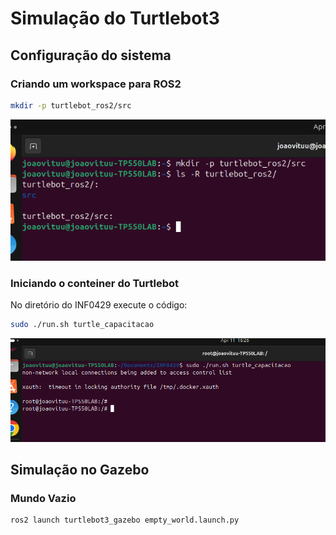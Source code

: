 # Simulação do Turtlebot3

## Configuração do sistema 

### Criando um workspace para ROS2
```bash
mkdir -p turtlebot_ros2/src
```

![Workspace Turtlebot](../Simulacao/images/Workspace.png)

### Iniciando o conteiner do Turtlebot
No diretório do INF0429 execute o código:
```bash
sudo ./run.sh turtle_capacitacao
```
![Conteiner Iniciado](../Simulacao/images/IniciandoDocker.png)

## Simulação no Gazebo

### Mundo Vazio
```bash
ros2 launch turtlebot3_gazebo empty_world.launch.py
```